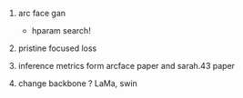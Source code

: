 1. arc face gan
    * hparam search!
2. pristine focused loss
3. inference metrics form arcface paper and sarah.43 paper

4. change backbone ? LaMa, swin
